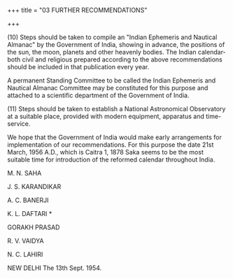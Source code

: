 +++
title = "03 FURTHER RECOMMENDATIONS"

+++



(10) Steps should be taken to compile an "Indian Ephemeris and Nautical Almanac" by the Government of India, showing in advance, the positions of the sun, the moon, planets and other heavenly bodies. The Indian calendar-both civil and religious prepared according to the above recommendations should be included in that publication every year. 



A permanent Standing Committee to be called the Indian Ephemeris and Nautical Almanac Committee may be constituted for this purpose and attached to a scientific department of the Government of India. 



(11) Steps should be taken to establish a National Astronomical Observatory at a suitable place, provided with modern equipment, apparatus and time-service. 



We hope that the Government of India would make early arrangements for implementation of our recommendations. For this purpose the date 21st March, 1956 A.D., which is Caitra 1, 1878 Saka seems to be the most suitable time for introduction of the reformed calendar throughout India.



M. N. SAHA  



J. S. KARANDIKAR  



A. C. BANERJI  



K. L. DAFTARI *  



GORAKH PRASAD  



R. V. VAIDYA  



N. C. LAHIRI  



NEW DELHI The 13th Sept. 1954. 


